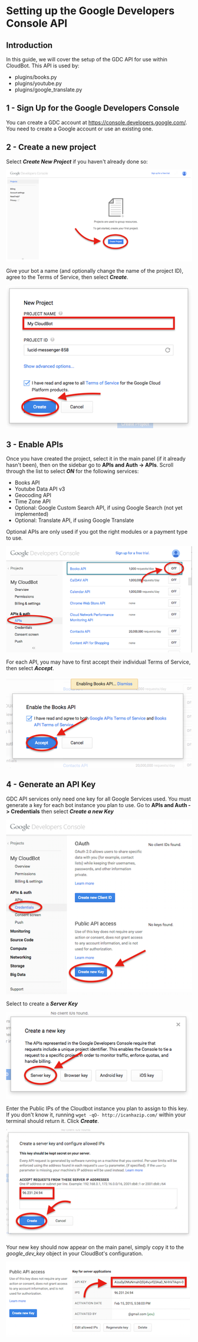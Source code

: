# Setting up the Google Developers Console API

## Introduction
In this guide, we will cover the setup of the GDC API for use within CloudBot. This API is used by:
 - plugins/books.py
 - plugins/youtube.py
 - plugins/google_translate.py

## 1 - Sign Up for the Google Developers Console
You can create a GDC account at https://console.developers.google.com/. You need to create a Google account or use an existing one.

## 2 - Create a new project
Select ***Create New Project*** if you haven't already done so:

![GDC Create a New Project](img/gdev_1.png?raw=true "Create a New Project")

Give your bot a name (and optionally change the name of the project ID), agree to the Terms of Service, then select ***Create***.

![GDC Name Your Bot](img/gdev_2.png?raw=true "Name Your Bot")

## 3 - Enable APIs

Once you have created the project, select it in the main panel (if it already hasn't been), then on the sidebar go to **APIs and Auth -> APIs**. Scroll through the list to select ***ON*** for the following services:

 - Books API
 - Youtube Data API v3
 - Geocoding API
 - Time Zone API
 - Optional: Google Custom Search API, if using Google Search (not yet implemented)
 - Optional: Translate API, if using Google Translate

Optional APIs are only used if you got the right modules or a payment type to use.

 ![GDC Select the APIs](img/gdev_3.png?raw=true "Select the APIs")
 
 For each API, you may have to first accept their individual Terms of Service, then select ***Accept***.
 
![GDC Agree to the ToS](img/gdev_4.png?raw=true "Agree to the ToS")
 
## 4 - Generate an API Key
GDC API services only need one key for all Google Services used. You must generate a key for each bot instance you plan to use. Go to **APIs and Auth -> Credentials** then select ***Create a new Key***
 
![GDC Create a Key](img/gdev_5.png?raw=true "Create a Key")
 
Select to create a ***Server Key***
 
![GDC Server Key](img/gdev_6.png?raw=true "Server Key")
 
Enter the Public IPs of the Cloudbot instance you plan to assign to this key. If you don't know it, running `wget -qO- http://icanhazip.com/` within your terminal should return it. Click ***Create***.
 
![GDC Enter IPs](img/gdev_7.png?raw=true "Enter IPs")
 
Your new key should now appear on the main panel, simply copy it to the *google_dev_key* object in your CloudBot's configuration.

![GDC Copy the key](img/gdev_8.png?raw=true "Copy the key")
